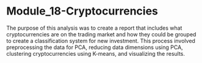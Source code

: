 # Module_18-Cryptocurrencies

The purpose of this analysis was to create a report that includes what cryptocurrencies are on the trading market and how they could be grouped to create a classification system for new investment. This process involved preprocessing the data for PCA, reducing data dimensions using PCA, clustering cryptocurrencies using K-means, and visualizing the results.
